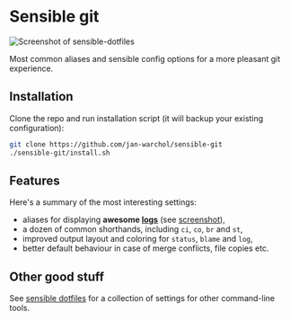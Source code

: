 Sensible git
============

![Screenshot of sensible-dotfiles](https://i.imgur.com/a4auwdx.png)

Most common aliases and sensible config options for a more pleasant git
experience.


Installation
------------

Clone the repo and run installation script (it will backup your existing
configuration):

```bash
git clone https://github.com/jan-warchol/sensible-git
./sensible-git/install.sh
```


Features
--------

Here's a summary of the most interesting settings:

- aliases for displaying **awesome [logs](.gitconfig#L32)**
  (see [screenshot](https://i.imgur.com/a4auwdx.png)),
- a dozen of common shorthands, including `ci`, `co`, `br` and `st`,
- improved output layout and coloring for `status`, `blame` and `log`,
- better default behaviour in case of merge conflicts, file copies etc.


Other good stuff
----------------

See [sensible dotfiles](https://github.com/jan-warchol/sensible-dotfiles/) for
a collection of settings for other command-line tools.

